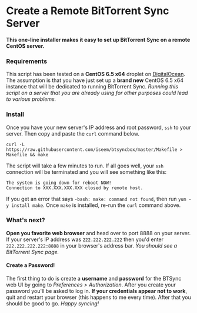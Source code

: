# Create a Remote BitTorrent Sync Server

__This one-line installer makes it easy to set up BitTorrent Sync on a remote CentOS server.__


### Requirements

This script has been tested on a __CentOS 6.5 x64__ droplet on [DigitalOcean](https://www.digitalocean.com/?refcode=ae33c2146dbb). The assumption is that you have just set up a __brand new__ CentOS 6.5 x64 instance that will be dedicated to running BitTorrent Sync. _Running this script on a server that you are already using for other purposes could lead to various problems._


### Install

Once you have your new server's IP address and root password, `ssh` to your server. Then copy and paste the `curl` command below.

```
curl -L https://raw.githubusercontent.com/iseem/btsyncbox/master/Makefile > Makefile && make
```

The script will take a few minutes to run. If all goes well, your `ssh` connection will be terminated and you will see something like this:

```
The system is going down for reboot NOW!
Connection to XXX.XXX.XXX.XXX closed by remote host.
```

If you get an error that says `-bash: make: command not found`, then run `yum -y install make`. Once `make` is installed, re-run the `curl` command above.





### What's next?

__Open you favorite web browser__ and head over to port 8888 on your server. If your server's IP address was `222.222.222.222` then you'd enter `222.222.222.222:8888` in your browser's address bar. _You should see a BitTorrent Sync page._

#### Create a Password!
The first thing to do is create a __username__ and __password__ for the BTSync web UI by going to _Preferences > Authorization_. After you create your password you'll be asked to log in. __If your credentials appear not to work__, quit and restart your browser (this happens to me every time). After that you should be good to go. _Happy syncing!_

